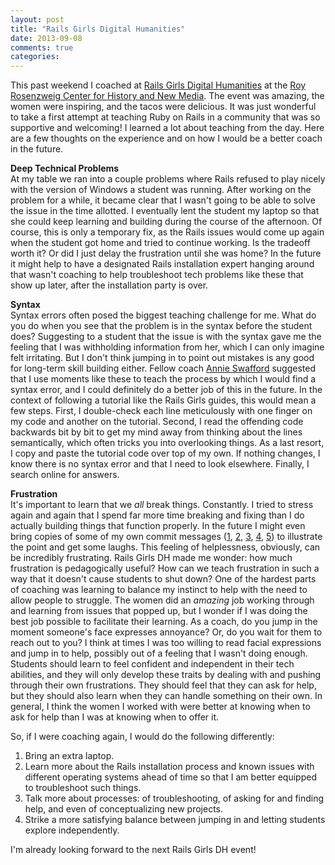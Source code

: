 ```yaml
---
layout: post
title: "Rails Girls Digital Humanities"
date: 2013-09-08
comments: true
categories: 
---
```

This past weekend I coached at <a href="http://railsgirls.com/digitalhumanities_fairfax">Rails Girls Digital Humanities</a> at the <a href="http://chnm.gmu.edu/">Roy Rosenzweig Center for History and New Media</a>. The event was amazing, the women were inspiring, and the tacos were delicious. It was just wonderful to take a first attempt at teaching Ruby on Rails in a community that was so supportive and welcoming! I learned a lot about teaching from the day. Here are a few thoughts on the experience and on how I would be a better coach in the future.

**Deep Technical Problems**  
At my table we ran into a couple problems where Rails refused to play nicely with the version of Windows a student was running. After working on the problem for a while, it became clear that I wasn't going to be able to solve the issue in the time allotted. I eventually lent the student my laptop so that she could keep learning and building during the course of the afternoon. Of course, this is only a temporary fix, as the Rails issues would come up again when the student got home and tried to continue working. Is the tradeoff worth it? Or did I just delay the frustration until she was home? In the future it might help to have a designated Rails installation expert hanging around that wasn't coaching to help troubleshoot tech problems like these that show up later, after the installation party is over.

**Syntax**  
Syntax errors often posed the biggest teaching challenge for me. What do you do when you see that the problem is in the syntax before the student does? Suggesting to a student that the issue is with the syntax gave me the feeling that I was withholding information from her, which I can only imagine felt irritating. But I don't think jumping in to point out mistakes is any good for long-term skill building either. Fellow coach <a href="http://anglophileinacademia.blogspot.com/">Annie Swafford</a> suggested that I use moments like these to teach the process by which I would find a syntax error, and I could definitely do a better job of this in the future. In the context of following a tutorial like the Rails Girls guides, this would mean a few steps. First, I double-check each line meticulously with one finger on my code and another on the tutorial. Second, I read the offending code backwards bit by bit to get my mind away from thinking about the lines semantically, which often tricks you into overlooking things. As a last resort, I copy and paste the tutorial code over top of my own. If nothing changes, I know there is no syntax error and that I need to look elsewhere. Finally, I search online for answers.

**Frustration**  
It's important to learn that we <em>all</em> break things. Constantly. I tried to stress again and again that I spend far more time breaking and fixing than I do actually building things that function properly. In the future I might even bring copies of some of my own commit messages (<a href="https://github.com/scholarslab/prism/commit/8fba94b904219d42b5d270660d04a4bef69ed034">1</a>, <a href="https://github.com/scholarslab/prism/commit/bfae5eca226dfc8cbbee86f6acbfe63ec0c8c07f">2</a>, <a href="https://github.com/scholarslab/prism/commit/1fbba70b3577d093430426f7b4ee34752aa5c64c">3</a>, <a href="https://github.com/scholarslab/prism/commit/be0a319c44d6d2b3f894168cc26044ff42642c2e">4</a>, <a href="https://github.com/scholarslab/prism/commit/0af47e4d214f1c994714223f93c11801975f09d0">5</a>) to illustrate the point and get some laughs. This feeling of helplessness, obviously, can be incredibly frustrating. Rails Girls DH made me wonder: how much frustration is pedagogically useful? How can we teach frustration in such a way that it doesn't cause students to shut down? One of the hardest parts of coaching was learning to balance my instinct to help with the need to allow people to struggle. The women did an <em>amazing</em> job working through and learning from issues that popped up, but I wonder if I was doing the best job possible to facilitate their learning. As a coach, do you jump in the moment someone's face expresses annoyance? Or, do you wait for them to reach out to you? I think at times I was too willing to read facial expressions and jump in to help, possibly out of a feeling that I wasn't doing enough. Students should learn to feel confident and independent in their tech abilities, and they will only develop these traits by dealing with and pushing through their own frustrations. They should feel that they can ask for help, but they should also learn when they can handle something on their own. In general, I think the women I worked with were better at knowing when to ask for help than I was at knowing when to offer it.

So, if I were coaching again, I would do the following differently:  
1. Bring an extra laptop.  
2. Learn more about the Rails installation process and known issues with different operating systems ahead of time so that I am better equipped to troubleshoot such things.  
3. Talk more about processes: of troubleshooting, of asking for and finding help, and even of conceptualizing new projects.  
4. Strike a more satisfying balance between jumping in and letting students explore independently.  

I'm already looking forward to the next Rails Girls DH event!